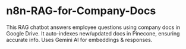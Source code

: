 # n8n-RAG-for-Company-Docs
This RAG chatbot answers employee questions using company docs in Google Drive. It auto-indexes new/updated docs in Pinecone, ensuring accurate info. Uses Gemini AI for embeddings &amp; responses.
